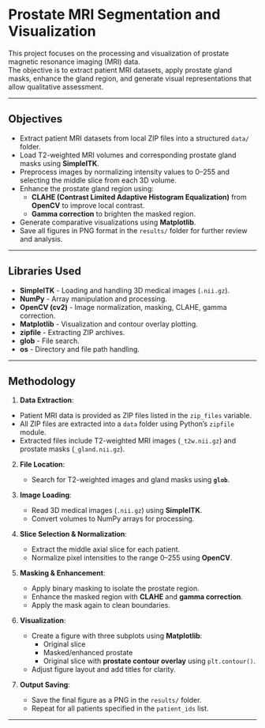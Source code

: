 # Prostate MRI Segmentation and Visualization

This project focuses on the processing and visualization of prostate magnetic resonance imaging (MRI) data.  
The objective is to extract patient MRI datasets, apply prostate gland masks, enhance the gland region, and generate visual representations that allow qualitative assessment.

---

## Objectives
- Extract patient MRI datasets from local ZIP files into a structured `data/` folder.  
- Load T2-weighted MRI volumes and corresponding prostate gland masks using **SimpleITK**.  
- Preprocess images by normalizing intensity values to 0–255 and selecting the middle slice from each 3D volume.  
- Enhance the prostate gland region using:
  - **CLAHE (Contrast Limited Adaptive Histogram Equalization)** from **OpenCV** to improve local contrast.  
  - **Gamma correction** to brighten the masked region.  
- Generate comparative visualizations using **Matplotlib**. 
- Save all figures in PNG format in the `results/` folder for further review and analysis.

---

## Libraries Used
- **SimpleITK** - Loading and handling 3D medical images (`.nii.gz`).  
- **NumPy** - Array manipulation and processing.  
- **OpenCV (cv2)** - Image normalization, masking, CLAHE, gamma correction.  
- **Matplotlib** - Visualization and contour overlay plotting.  
- **zipfile** - Extracting ZIP archives.  
- **glob** - File search.  
- **os** - Directory and file path handling.

---

## Methodology 
1. **Data Extraction**:
- Patient MRI data is provided as ZIP files listed in the `zip_files` variable.  
- All ZIP files are extracted into a `data` folder using Python’s `zipfile` module.  
- Extracted files include T2-weighted MRI images (`_t2w.nii.gz`) and prostate masks (`_gland.nii.gz`). 

2. **File Location**:  
   - Search for T2-weighted images and gland masks using **`glob`**.  

3. **Image Loading**:  
   - Read 3D medical images (`.nii.gz`) using **SimpleITK**.  
   - Convert volumes to NumPy arrays for processing.  

4. **Slice Selection & Normalization**:  
   - Extract the middle axial slice for each patient.  
   - Normalize pixel intensities to the range 0–255 using **OpenCV**.  

5. **Masking & Enhancement**:  
   - Apply binary masking to isolate the prostate region.  
   - Enhance the masked region with **CLAHE** and **gamma correction**.  
   - Apply the mask again to clean boundaries.  

6. **Visualization**:  
   - Create a figure with three subplots using **Matplotlib**:  
     - Original slice  
     - Masked/enhanced prostate  
     - Original slice with **prostate contour overlay** using `plt.contour()`.  
   - Adjust figure layout and add titles for clarity.  

7. **Output Saving**:  
   - Save the final figure as a PNG in the `results/` folder.  
   - Repeat for all patients specified in the `patient_ids` list.

---
 
